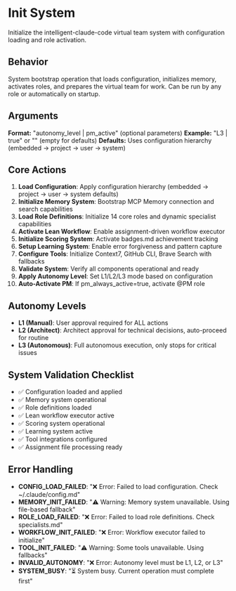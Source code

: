 # Init System

Initialize the intelligent-claude-code virtual team system with configuration loading and role activation.

## Behavior
System bootstrap operation that loads configuration, initializes memory, activates roles,
and prepares the virtual team for work. Can be run by any role or automatically on startup.

## Arguments
**Format:** "autonomy_level | pm_active" (optional parameters)
**Example:** "L3 | true" or "" (empty for defaults)
**Defaults:** Uses configuration hierarchy (embedded → project → user → system)

## Core Actions
1. **Load Configuration**: Apply configuration hierarchy (embedded → project → user → system defaults)
2. **Initialize Memory System**: Bootstrap MCP Memory connection and search capabilities
3. **Load Role Definitions**: Initialize 14 core roles and dynamic specialist capabilities
4. **Activate Lean Workflow**: Enable assignment-driven workflow executor
5. **Initialize Scoring System**: Activate badges.md achievement tracking
6. **Setup Learning System**: Enable error forgiveness and pattern capture
7. **Configure Tools**: Initialize Context7, GitHub CLI, Brave Search with fallbacks
8. **Validate System**: Verify all components operational and ready
9. **Apply Autonomy Level**: Set L1/L2/L3 mode based on configuration
10. **Auto-Activate PM**: If pm_always_active=true, activate @PM role

## Autonomy Levels
- **L1 (Manual)**: User approval required for ALL actions
- **L2 (Architect)**: Architect approval for technical decisions, auto-proceed for routine
- **L3 (Autonomous)**: Full autonomous execution, only stops for critical issues

## System Validation Checklist
- ✅ Configuration loaded and applied
- ✅ Memory system operational  
- ✅ Role definitions loaded
- ✅ Lean workflow executor active
- ✅ Scoring system operational
- ✅ Learning system active
- ✅ Tool integrations configured
- ✅ Assignment file processing ready

## Error Handling
- **CONFIG_LOAD_FAILED**: "❌ Error: Failed to load configuration. Check ~/.claude/config.md"
- **MEMORY_INIT_FAILED**: "⚠️ Warning: Memory system unavailable. Using file-based fallback"
- **ROLE_LOAD_FAILED**: "❌ Error: Failed to load role definitions. Check specialists.md"
- **WORKFLOW_INIT_FAILED**: "❌ Error: Workflow executor failed to initialize"
- **TOOL_INIT_FAILED**: "⚠️ Warning: Some tools unavailable. Using fallbacks"
- **INVALID_AUTONOMY**: "❌ Error: Autonomy level must be L1, L2, or L3"
- **SYSTEM_BUSY**: "⏳ System busy. Current operation must complete first"
